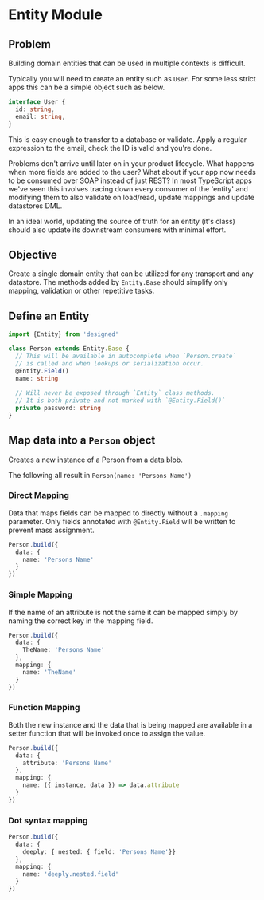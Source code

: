 # Entity Module

## Problem

Building domain entities that can be used in multiple contexts is difficult. 

Typically you will need to create an entity such as `User`. For some less strict apps this can be a simple object such as below.

```typescript
interface User {
  id: string,
  email: string,
}
```

This is easy enough to transfer to a database or validate. Apply a regular expression to the email, check the ID is valid and you're done. 

Problems don't arrive until later on in your product lifecycle. What happens when more fields are added to the user? What about if your app now needs to be consumed over SOAP instead of just REST?
In most TypeScript apps we've seen this involves tracing down every consumer of the 'entity' and modifying them to also validate on load/read, update mappings and update datastores DML.

In an ideal world, updating the source of truth for an entity (it's class) should also update its downstream consumers with minimal effort.

## Objective 

Create a single domain entity that can be utilized for any transport and any datastore. 
The methods added by `Entity.Base` should simplify only mapping, validation or other repetitive tasks.


## Define an Entity

```typescript
import {Entity} from 'designed'

class Person extends Entity.Base {
  // This will be available in autocomplete when `Person.create` 
  // is called and when lookups or serialization occur.
  @Entity.Field()
  name: string
  
  // Will never be exposed through `Entity` class methods. 
  // It is both private and not marked with `@Entity.Field()`
  private password: string
}
```

## Map data into a `Person` object

Creates a new instance of a Person from a data blob.

The following all result in `Person(name: 'Persons Name')`

### Direct Mapping

Data that maps fields can be mapped to directly without a `.mapping` parameter. Only fields annotated with `@Entity.Field` will be written to prevent mass assignment.

```typescript
Person.build({
  data: {
    name: 'Persons Name'
  }
})
```


### Simple Mapping

If the name of an attribute is not the same it can be mapped simply by naming the correct key in the mapping field.

```typescript
Person.build({
  data: {
    TheName: 'Persons Name'
  },
  mapping: {
    name: 'TheName'
  }
})
```

### Function Mapping

Both the new instance and the data that is being mapped are available in a setter function that will be invoked once to assign the value.

```typescript
Person.build({
  data: {
    attribute: 'Persons Name'
  },
  mapping: {
    name: ({ instance, data }) => data.attribute
  }
})
```

### Dot syntax mapping

```typescript
Person.build({
  data: {
    deeply: { nested: { field: 'Persons Name'}}
  },
  mapping: {
    name: 'deeply.nested.field'
  }
})
```
